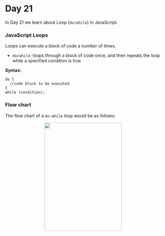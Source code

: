 # Day 21
In Day 21 we learn about Loop (```do/while```) in JavaScript.

### JavaScript Loops
Loops can execute a block of code a number of times.

* ```do/while```: loops through a block of code once, and then repeats the loop while a specified condition is true

**Syntax:**
```
do {
  //code block to be executed
}
while (condition);
```
### Flow chart
The flow chart of a ```do-while``` loop would be as follows:

<p align="center">
  <img width="250" height="350" src="https://user-images.githubusercontent.com/27751735/64552027-0ca43800-d33f-11e9-8834-2152bdecc61c.jpg">
</p>
